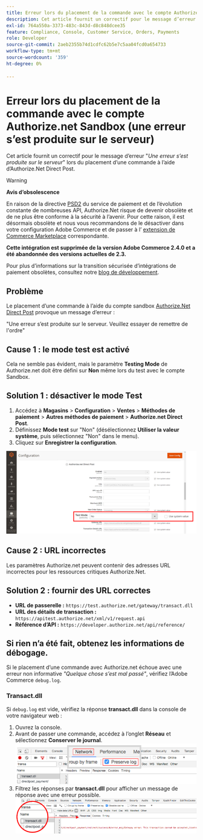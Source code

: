 ```yaml
---
title: Erreur lors du placement de la commande avec le compte Authorize.net Sandbox (une erreur s’est produite sur le serveur)
description: Cet article fournit un correctif pour le message d’erreur "*Une erreur s’est produite sur le serveur*" lors du placement d’une commande à l’aide de Authorize.Net Direct Post.
exl-id: 764a550a-3373-483c-843d-d8c848dcee35
feature: Compliance, Console, Customer Service, Orders, Payments
role: Developer
source-git-commit: 2aeb2355b74d1cdfc62b5e7c5aa04fcd0a654733
workflow-type: tm+mt
source-wordcount: '359'
ht-degree: 0%

---
```


# Erreur lors du placement de la commande avec le compte Authorize.net Sandbox (une erreur s’est produite sur le serveur)

Cet article fournit un correctif pour le message d’erreur &quot;*Une erreur s’est produite sur le serveur*&quot; lors du placement d’une commande à l’aide d’Authorize.Net Direct Post.

>[!WARNING]
>
>**Avis d’obsolescence**
>
>En raison de la directive [PSD2](https://experienceleague.adobe.com/en/docs/commerce-admin/start/compliance/payments/compliance-payment-services-directive) du service de paiement et de l’évolution constante de nombreuses API, Authorize.Net risque de devenir obsolète et de ne plus être conforme à la sécurité à l’avenir. Pour cette raison, il est désormais obsolète et nous vous recommandons de le désactiver dans votre configuration Adobe Commerce et de passer à l’ [extension de Commerce Marketplace](https://marketplace.magento.com/extensions.html) correspondante.
>
>**Cette intégration est supprimée de la version Adobe Commerce 2.4.0 et a été abandonnée des versions actuelles de 2.3.**
>
>Pour plus d’informations sur la transition sécurisée d’intégrations de paiement obsolètes, consultez notre [blog de développement](https://community.magento.com/t5/Magento-DevBlog/Deprecation-of-Magento-core-payment-integrations/ba-p/426445).

## Problème

Le placement d’une commande à l’aide du compte sandbox [Authorize.Net Direct Post](https://experienceleague.adobe.com/en/docs/commerce-knowledge-base/kb/troubleshooting/payments/error-placing-order-with-authorize-net-sandbox-account-an-error-occurred-on-the-server) provoque un message d’erreur :

>>
&quot;Une erreur s’est produite sur le serveur. Veuillez essayer de remettre de l&#39;ordre&quot;

## Cause 1 : le mode test est activé

Cela ne semble pas évident, mais le paramètre **Testing Mode** de Authorize.net doit être défini sur **Non** même lors du test avec le compte Sandbox.

## Solution 1 : désactiver le mode Test

1. Accédez à **Magasins** > **Configuration** > **Ventes** > **Méthodes de paiement** > **Autres méthodes de paiement** > **Authorize.net Direct Post**.
1. Définissez **Mode test** sur &quot;Non&quot; (désélectionnez **Utiliser la valeur système**, puis sélectionnez &quot;Non&quot; dans le menu).
1. Cliquez sur **Enregistrer la configuration**.

![authorized-net_test-mode_setting.png](/help/troubleshooting/miscellaneous/assets/authorize-net_test-mode_setting.png)

## Cause 2 : URL incorrectes

Les paramètres Authorize.net peuvent contenir des adresses URL incorrectes pour les ressources critiques Authorize.Net.

## Solution 2 : fournir des URL correctes

* **URL de passerelle :**   `https://test.authorize.net/gateway/transact.dll`
* **URL des détails de transaction :**   `https://apitest.authorize.net/xml/v1/request.api`
* **Référence d’API :**   `https://developer.authorize.net/api/reference/`

## Si rien n’a été fait, obtenez les informations de débogage.

Si le placement d’une commande avec Authorize.net échoue avec une erreur non informative *&quot;Quelque chose s’est mal passé&quot;*, vérifiez l’Adobe Commerce `debug.log`.

### Transact.dll

Si `debug.log` est vide, vérifiez la réponse **transact.dll** dans la console de votre navigateur web :

1. Ouvrez la console.
1. Avant de passer une commande, accédez à l’onglet **Réseau** et sélectionnez **Conserver le journal**.    ![web-console_network_preserve-log.png](assets/web-console_network_preserve-log.png)
1. Filtrez les réponses par **transact.dll** pour afficher un message de réponse avec une erreur possible.    ![transact-dll_web-console_response.png](assets/transact-dll_web-console_response.png)
